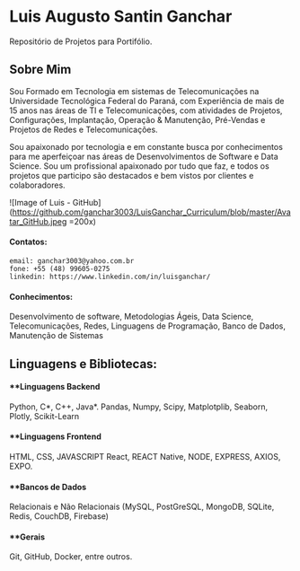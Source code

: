 # Luis Augusto Santin Ganchar

Repositório de Projetos para Portifólio.

## Sobre Mim
Sou Formado em Tecnologia em sistemas de Telecomunicações na Universidade Tecnológica Federal do Paraná, com Experiência de mais de 15 anos nas áreas de TI e Telecomunicações, com atividades de Projetos, Configurações, Implantação, Operação & Manutenção, Pré-Vendas e Projetos de Redes e Telecomunicações.

Sou apaixonado por tecnologia e em constante busca por conhecimentos para me aperfeiçoar nas áreas de Desenvolvimentos de Software e Data Science. Sou um profissional apaixonado por tudo que faz, e todos os projetos que participo são destacados e bem vistos por clientes e colaboradores.

![Image of Luis - GitHub](https://github.com/ganchar3003/LuisGanchar_Curriculum/blob/master/Avatar_GitHub.jpeg =200x)

#### Contatos:
    
    email: ganchar3003@yahoo.com.br
    fone: +55 (48) 99605-0275
    linkedin: https://www.linkedin.com/in/luisganchar/


#### Conhecimentos:
Desenvolvimento de software, Metodologias Ágeis, Data Science, Telecomunicações, Redes, Linguagens de Programação, Banco de Dados, Manutenção de Sistemas

## Linguagens e Bibliotecas:
#### **Linguagens Backend
Python, C*, C++, Java*.
Pandas, Numpy, Scipy, Matplotplib, Seaborn, Plotly, Scikit-Learn

#### **Linguagens Frontend
HTML, CSS, JAVASCRIPT
React, REACT Native, NODE, EXPRESS, AXIOS, EXPO.

#### **Bancos de Dados
Relacionais e Não Relacionais (MySQL, PostGreSQL, MongoDB, SQLite, Redis, CouchDB, Firebase)

#### **Gerais
Git, GitHub, Docker, entre outros.
